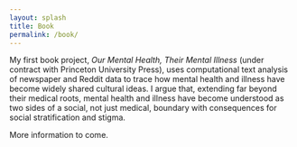 ```yaml
---
layout: splash
title: Book
permalink: /book/
---
```


My first book project, *Our Mental Health, Their Mental Illness* (under contract with Princeton University Press), uses computational text analysis of newspaper and Reddit data to trace how mental health and illness have become widely shared cultural ideas. I argue that, extending far beyond their medical roots, mental health and illness have become understood as two sides of a social, not just medical, boundary  with consequences for social stratification and stigma.

More information to come.